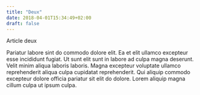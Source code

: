 ```yaml
---
title: "Deux"
date: 2018-04-01T15:34:49+02:00
draft: false
---
```


Article deux

Pariatur labore sint do commodo dolore elit. Ea et elit ullamco excepteur esse incididunt fugiat. Ut sunt elit sunt in labore ad culpa magna deserunt. Velit minim aliqua laboris laboris. Magna excepteur voluptate ullamco reprehenderit aliqua culpa cupidatat reprehenderit. Qui aliquip commodo excepteur dolore officia pariatur sit elit do dolore. Lorem aliquip magna cillum culpa ut ipsum culpa.